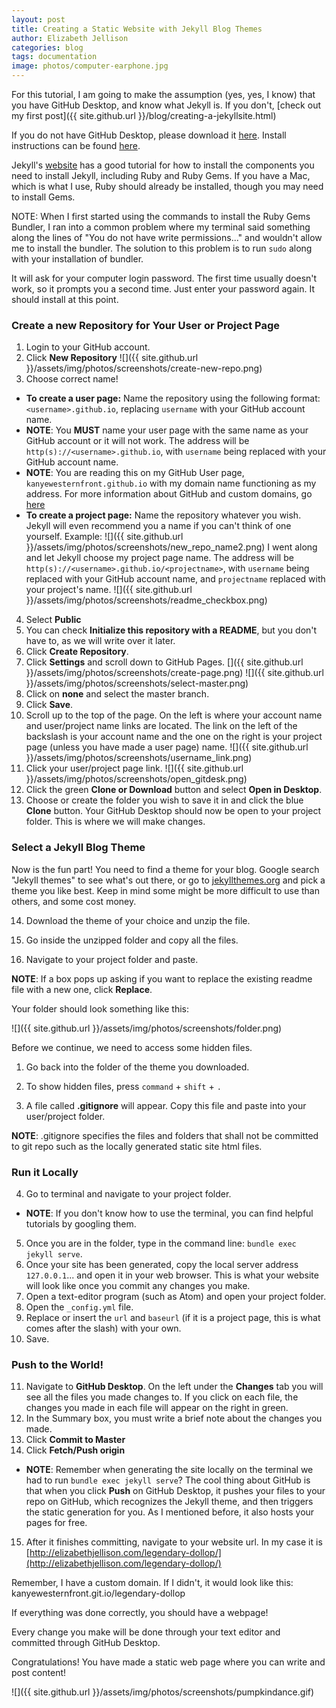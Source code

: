 ```yaml
---
layout: post
title: Creating a Static Website with Jekyll Blog Themes
author: Elizabeth Jellison
categories: blog
tags: documentation
image: photos/computer-earphone.jpg
---
```

For this tutorial, I am going to make the assumption (yes, yes, I know) that you have GitHub Desktop, and know what Jekyll is. If you don't, [check out my first post]({{ site.github.url }}/blog/creating-a-jekyllsite.html)

If you do not have GitHub Desktop, please download it [here](https://desktop.github.com/). Install instructions can be found [here](https://help.github.com/desktop/guides/getting-started-with-github-desktop/installing-github-desktop/).

Jekyll's [website](https://jekyllrb.com/docs/installation/) has a good tutorial for how to install the components you need to install Jekyll, including Ruby and Ruby Gems. If you have a Mac, which is what I use, Ruby should already be installed, though you may need to install Gems.

NOTE: When I first started using the commands to install the Ruby Gems Bundler, I ran into a common problem where my terminal said something along the lines of "You do not have write permissions..." and wouldn't allow me to install the bundler. The solution to this problem is to run `sudo` along with your installation of bundler.

It will ask for your computer login password. The first time usually doesn't work, so it prompts you a second time. Just enter your password again. It should install at this point.

### Create a new Repository for Your User or Project Page

1. Login to your GitHub account.
2. Click **New Repository**
  ![]({{ site.github.url }}/assets/img/photos/screenshots/create-new-repo.png)
3. Choose correct name!
  * **To create a user page:** Name the repository using the following format: `<username>.github.io`, replacing `username` with your GitHub account name.
  * **NOTE**: You **MUST** name your user page with the same name as your GitHub account or it will not work.
  The address will be `http(s)://<username>.github.io`, with `username` being replaced with your GitHub account name.
  * **NOTE**: You are reading this on my GitHub User page, `kanyewesternfront.github.io` with my domain name functioning as my address. For more information about GitHub and custom domains, go [here](https://help.github.com/articles/custom-domain-redirects-for-github-pages-sites/)
  * **To create a project page:** Name the repository whatever you wish. Jekyll will even recommend you a name if you can't think of one yourself.
  Example:
  ![]({{ site.github.url }}/assets/img/photos/screenshots/new_repo_name2.png)
  I went along and let Jekyll choose my project page name.
  The address will be `http(s)://<username>.github.io/<projectname>`, with `username` being replaced with your GitHub account name, and `projectname` replaced with your project's name.
  ![]({{ site.github.url }}/assets/img/photos/screenshots/readme_checkbox.png)
4. Select **Public**
5. You can check **Initialize this repository with a README**, but you don't have to, as we will write over it later.
6. Click **Create Repository**.
7. Click **Settings** and scroll down to GitHub Pages.
  []({{ site.github.url }}/assets/img/photos/screenshots/create-page.png)
  ![]({{ site.github.url }}/assets/img/photos/screenshots/select-master.png)
8. Click on **none** and select the master branch.
9. Click **Save**.
10. Scroll up to the top of the page. On the left is where your account name and user/project name links are located. The link on the left of the backslash is your account name and the one on the right is your project page (unless you have made a user page) name.
  ![]({{ site.github.url }}/assets/img/photos/screenshots/username_link.png)
11. Click your user/project page link.
  ![]({{ site.github.url }}/assets/img/photos/screenshots/open_gitdesk.png)
12. Click the green **Clone or Download** button and select **Open in Desktop**.
13. Choose or create the folder you wish to save it in and click the blue **Clone** button.
Your GitHub Desktop should now be open to your project folder. This is where we will make changes.

### Select a Jekyll Blog Theme

Now is the fun part! You need to find a theme for your blog. Google search "Jekyll themes" to see what's out there, or go to [jekyllthemes.org](http://jekyllthemes.org/) and pick a theme you like best. Keep in mind some might be more difficult to use than others, and some cost money.

14. Download the theme of your choice and unzip the file.

15. Go inside the unzipped folder and copy all the files.

16. Navigate to your project folder and paste.

**NOTE**: If a box pops up asking if you want to replace the existing readme file with a new one, click **Replace**.

Your folder should look something like this:

![]({{ site.github.url }}/assets/img/photos/screenshots/folder.png)

Before we continue, we need to access some hidden files.

1. Go back into the folder of the theme you downloaded.

2. To show hidden files, press `command` + `shift` + `.`

3. A file called **.gitignore** will appear. Copy this file and paste into your user/project folder.

**NOTE**: .gitignore specifies the files and folders that shall not be committed to git repo such as the locally generated static site html files.

### Run it Locally

4. Go to terminal and navigate to your project folder.
  * **NOTE**: If you don't know how to use the terminal, you can find helpful tutorials by googling them.
5. Once you are in the folder, type in the command line: `bundle exec jekyll serve`.
6. Once your site has been generated, copy the local server address `127.0.0.1`... and open it in your web browser.
  This is what your website will look like once you commit any changes you make.
7. Open a text-editor program (such as Atom) and open your project folder.
8. Open the `_config.yml` file.
9. Replace or insert the `url` and `baseurl` (if it is a project page, this is what comes after the slash) with your own.
10. Save.

### Push to the World!

11. Navigate to **GitHub Desktop**. On the left under the **Changes** tab you will see all the files you made changes to. If you click on each file, the changes you made in each file will appear on the right in green.
12. In the Summary box, you must write a brief note about the changes you made.
13. Click **Commit to Master**
14. Click **Fetch/Push origin**
  * **NOTE**: Remember when generating the site locally on the terminal we had to run `bundle exec jekyll serve`?  The cool thing about GitHub is that when you click **Push** on GitHub Desktop, it pushes your files to your repo on GitHub, which recognizes the Jekyll theme, and then triggers the static generation for you. As I mentioned before, it also hosts your pages for free.    
15. After it finishes committing, navigate to your website url. In my case it is [http://elizabethjellison.com/legendary-dollop/](http://elizabethjellison.com/legendary-dollop/)

Remember, I have a custom domain. If I didn't, it would look like this:
kanyewesternfront.git.io/legendary-dollop

If everything was done correctly, you should have a webpage!

Every change you make will be done through your text editor and committed through GitHub Desktop.

Congratulations! You have made a static web page where you can write and post content!

![]({{ site.github.url }}/assets/img/photos/screenshots/pumpkindance.gif)
